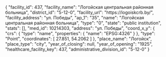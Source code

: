 {
    "facility_id": 437,
    "facility_name": "Логойская центральная районная больница",
    "district_id": "5-12-0",
    "facility_url": "https:\/\/logoiskcrb.by\/",
    "facility_address": "ул. Победы",
    "ap_1": "35",
    "name": "Логойская центральная районная больница",
    "type": "0",
    "state": "public institution",
    "stats": [],
    "med_id": 10214303,
    "address": "ул. Победы",
    "coord_x_y": {
        "crs": {
            "type": "name",
            "properties": {
                "name": "EPSG:4326"
            }
        },
        "type": "Point",
        "coordinates": [
            27.851,
            54.2062
        ]
    },
    "place_name": "Логойск",
    "place_type": "city",
    "year_of_closing": null,
    "year_of_opening": "1925",
    "healthcare_facility_key": 437,
    "administrative_division_id": "5-12-0"
}